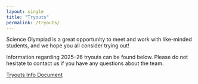 ```yaml
---
layout: single
title: "Tryouts"
permalink: /tryouts/
---
```


Science Olympiad is a great opportunity to meet and work with like-minded students, and we hope you all consider trying out!

Information regarding 2025–26 tryouts can be found below. Please do not hesitate to contact us if you have any questions about the team.

[Tryouts Info Document](https://docs.google.com/document/d/11dQRlaKVtQmX1tUYnyypb_9M1lsd8VmYYQzQ_XUm0rI/edit?tab=t.0)